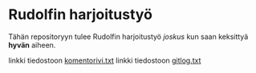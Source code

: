 # Rudolfin harjoitustyö

Tähän repositoryyn tulee Rudolfin harjoitustyö *joskus* kun saan keksittyä **hyvän** aiheen.

linkki tiedostoon [komentorivi.txt](https://github.com/rudolf-heiskanen/ot-harjoitustyo/blob/main/laskarit/viikko1/komentorivi.txt)
linkki tiedostoon [gitlog.txt](https://github.com/rudolf-heiskanen/ot-harjoitustyo/blob/main/laskarit/viikko1/gitlog.txt)
